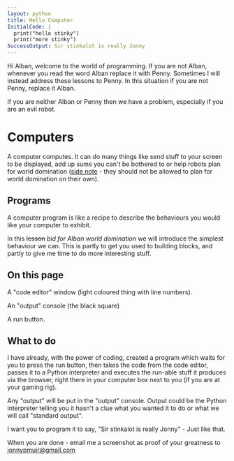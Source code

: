 ```yaml
---
layout: python
title: Hello Computer
InitialCode: |
  print("hello stinky")
  print("more stinky")
SuccessOutput: Sir stinkalot is really Jonny
---
```

Hi Alban, welcome to the world of programming. If you are not Alban, whenever you read the word Alban replace it with Penny. Sometimes I will instead address these lessons to Penny. In this situation if you are not Penny, replace it Alban.

If you are neither Alban or Penny then we have a problem, especially if you are an evil robot.

# Computers
A computer computes. It can do many things like send stuff to your screen to be displayed, add up sums you can't be bothered to or help robots plan for world domination ([side note](https://en.wikipedia.org/wiki/Three_Laws_of_Robotics) - they should not be allowed to plan for world domination on their own).

## Programs

A computer program is like a recipe to describe the behaviours you would like your computer to exhibit.

In this ~~lesson~~ _bid for Alban world domination_ we will introduce the simplest behaviour we can. This is partly to get you used to building blocks, and partly to give me time to do more interesting stuff.

## On this page

A "code editor" window (light coloured thing with line numbers). 

An "output" console (the black square)

A run button.

## What to do

I have already, with the power of coding, created a program which waits for you to press the run button, then takes the code from the code editor, passes it to a Python interpreter and executes the run-able stuff it produces via the browser, right there in your computer box next to you (if you are at your gaming rig). 

Any "output" will be put in the "output" console. Output could be the Python interpreter telling you it hasn't a clue what you wanted it to do or what we will call "standard output".

I want you to program it to say, "Sir stinkalot is really Jonny" - Just like that.

When you are done - email me a screenshot as proof of your greatness to jonnypmuir@gmail.com

<script>
let console = document.getElementById('console');
console.addEventListener('input', function() {
  if(console.value.toLower().indexOf('sir stinkalot is really jonny') !== -1 ) {
    document.getElementById('successImage').style.display = 'block';
  }
  else
  {
    document.getElementById('successImage').style.display = 'none';
  }
});
</script>

<img id='successImage' src="https://www.google.com/url?sa=i&url=https%3A%2F%2Fwww.herocollector.com%2Fen-gb%2FArticle%2Fspaced-20&psig=AOvVaw0cMJKVd1KefzcPC0soxE_q&ust=1651689710980000&source=images&cd=vfe&ved=0CAwQjRxqFwoTCODrr-b9w_cCFQAAAAAdAAAAABAD" alt="Success" style="display: none;" />




